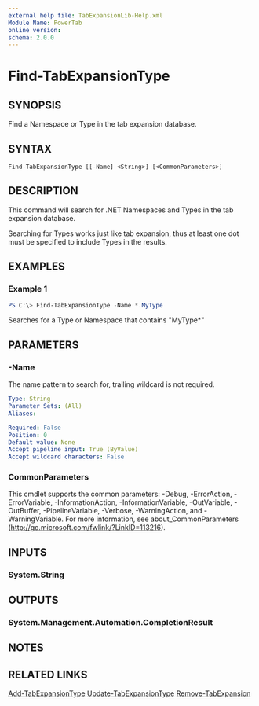 ```yaml
---
external help file: TabExpansionLib-Help.xml
Module Name: PowerTab
online version:
schema: 2.0.0
---
```


# Find-TabExpansionType

## SYNOPSIS
Find a Namespace or Type in the tab expansion database.

## SYNTAX

```
Find-TabExpansionType [[-Name] <String>] [<CommonParameters>]
```

## DESCRIPTION
This command will search for .NET Namespaces and Types in the tab expansion database.

Searching for Types works just like tab expansion, thus at least one dot must be specified to include Types in the results.

## EXAMPLES

### Example 1
```powershell
PS C:\> Find-TabExpansionType -Name *.MyType
```

Searches for a Type or Namespace that contains "MyType*"

## PARAMETERS

### -Name
The name pattern to search for, trailing wildcard is not required.

```yaml
Type: String
Parameter Sets: (All)
Aliases:

Required: False
Position: 0
Default value: None
Accept pipeline input: True (ByValue)
Accept wildcard characters: False
```

### CommonParameters
This cmdlet supports the common parameters: -Debug, -ErrorAction, -ErrorVariable, -InformationAction, -InformationVariable, -OutVariable, -OutBuffer, -PipelineVariable, -Verbose, -WarningAction, and -WarningVariable.
For more information, see about_CommonParameters (http://go.microsoft.com/fwlink/?LinkID=113216).

## INPUTS

### System.String


## OUTPUTS

### System.Management.Automation.CompletionResult

## NOTES

## RELATED LINKS

[Add-TabExpansionType]()
[Update-TabExpansionType]()
[Remove-TabExpansion]()
